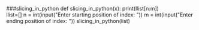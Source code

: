 ###slicing_in_python
def slicing_in_python(x):
  print(llist[n:m])          
llist=[] 
n = int(input("Enter starting position of index: "))
m = int(input("Enter ending position of index: "))
slicing_in_python(list)
